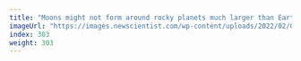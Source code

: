 ```yaml
---
title: "Moons might not form around rocky planets much larger than Earth"
imageUrl: "https://images.newscientist.com/wp-content/uploads/2022/02/01152709/PRI_221065357.jpg?width=600"
index: 303
weight: 303
---
```

